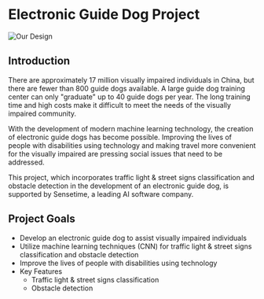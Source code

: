 # Electronic Guide Dog Project

![Our Design](https://github.com/HaotianShan/guidedog/blob/main/gd.jpg?raw=true)

## Introduction

There are approximately 17 million visually impaired individuals in China, but there are fewer than 800 guide dogs available. A large guide dog training center can only "graduate" up to 40 guide dogs per year. The long training time and high costs make it difficult to meet the needs of the visually impaired community.

With the development of modern machine learning technology, the creation of electronic guide dogs has become possible. Improving the lives of people with disabilities using technology and making travel more convenient for the visually impaired are pressing social issues that need to be addressed.

This project, which incorporates traffic light & street signs classification and obstacle detection in the development of an electronic guide dog, is supported by Sensetime, a leading AI software company.

## Project Goals

- Develop an electronic guide dog to assist visually impaired individuals
- Utilize machine learning techniques (CNN) for traffic light & street signs classification and obstacle detection
- Improve the lives of people with disabilities using technology
- Key Features
    * Traffic light & street signs classification
    * Obstacle detection
